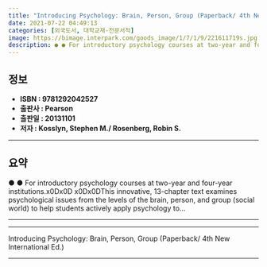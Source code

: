 ```yaml
---
title: "Introducing Psychology: Brain, Person, Group (Paperback/ 4th New International Ed.)"
date: 2021-07-22 04:49:13
categories: [외국도서, 대학교재-전문서적]
image: https://bimage.interpark.com/goods_image/1/7/1/9/221611719s.jpg
description: ● ● For introductory psychology courses at two-year and four-year institutions.x0Dx0D x0Dx0DThis innovative, 13-chapter text examines psychological issues fro
---
```


## **정보**

- **ISBN : 9781292042527**
- **출판사 : Pearson**
- **출판일 : 20131101**
- **저자 : Kosslyn, Stephen M./ Rosenberg, Robin S.**

------



## **요약**

●  ●  For introductory psychology courses at two-year and four-year institutions.x0Dx0D x0Dx0DThis innovative, 13-chapter text examines psychological issues from the levels of the brain, person, and group (social world) to help students actively apply psychology to... 

------



------


Introducing Psychology: Brain, Person, Group (Paperback/ 4th New International Ed.) 

------


